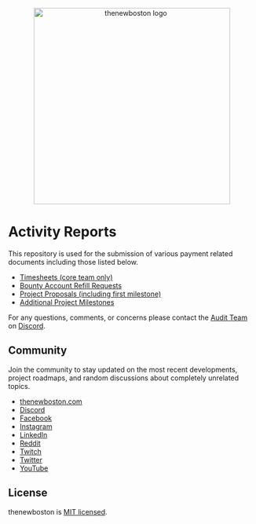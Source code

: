 <p align="center">
  <img alt="thenewboston logo" src="./images/thenewboston-primary.svg" width="400">
</p>

# Activity Reports

This repository is used for the submission of various payment related documents including those listed below.

- [Timesheets (core team only)](https://thenewboston.com/teams/All/Resources/team-member-payments)
- [Bounty Account Refill Requests](https://thenewboston.com/teams/All/Resources/bounty-account-refills)
- [Project Proposals (including first milestone)](https://thenewboston.com/projects/overview)
- [Additional Project Milestones](https://thenewboston.com/projects/milestones)

For any questions, comments, or concerns please contact the [Audit Team](https://thenewboston.com/teams/Audit/Members) 
on [Discord](https://discord.gg/thenewboston).

## Community

Join the community to stay updated on the most recent developments, project roadmaps, and random discussions about completely unrelated topics.

- [thenewboston.com](https://thenewboston.com/)
- [Discord](https://discord.gg/thenewboston)
- [Facebook](https://www.facebook.com/TheNewBoston-464114846956315/)
- [Instagram](https://www.instagram.com/thenewboston_official/)
- [LinkedIn](https://www.linkedin.com/company/thenewboston-developers/)
- [Reddit](https://www.reddit.com/r/thenewboston/)
- [Twitch](https://www.twitch.tv/thenewboston/videos)
- [Twitter](https://twitter.com/thenewboston_og)
- [YouTube](https://www.youtube.com/user/thenewboston)

## License

thenewboston is [MIT licensed](http://opensource.org/licenses/MIT).
